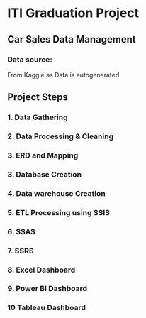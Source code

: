 # ITI Graduation Project

## Car Sales Data Management

### Data source:
From Kaggle as Data is autogenerated 
## Project Steps
### 1. Data Gathering
### 2. Data Processing & Cleaning
### 3. ERD and Mapping
### 3. Database Creation
### 4. Data warehouse Creation 
### 5. ETL Processing using SSIS
### 6. SSAS
### 7. SSRS
### 8. Excel Dashboard
### 9. Power BI Dashboard
### 10 Tableau Dashboard